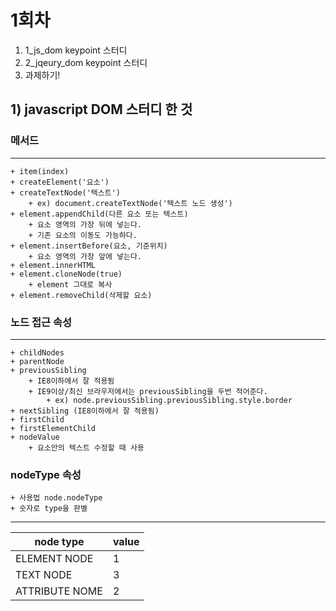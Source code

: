 # 1회차
1. 1_js_dom keypoint 스터디
2. 2_jqeury_dom keypoint 스터디
3. 과제하기!


## 1) javascript DOM 스터디 한 것
### __메서드__
----------
	+ item(index)
	+ createElement('요소')
	+ createTextNode('텍스트')
		+ ex) document.createTextNode('텍스트 노드 생성')
	+ element.appendChild(다른 요소 또는 텍스트)
		+ 요소 영역의 가장 뒤에 넣는다.
		+ 기존 요소의 이동도 가능하다.
	+ element.insertBefore(요소, 기준위치)
		+ 요소 영역의 가장 앞에 넣는다.
	+ element.innerHTML
	+ element.cloneNode(true)
		+ element 그대로 복사
	+ element.removeChild(삭제할 요소)

### __노드 접근 속성__
----------
	+ childNodes
	+ parentNode
	+ previousSibling
		+ IE8이하에서 잘 적용됨
		+ IE9이상/최신 브라우저에서는 previousSibling을 두번 적어준다.
			+ ex) node.previousSibling.previousSibling.style.border
	+ nextSibling (IE8이하에서 잘 적용됨)
	+ firstChild
	+ firstElementChild
	+ nodeValue
		+ 요소안의 텍스트 수정할 때 사용


### __nodeType 속성__
	+ 사용법 node.nodeType
	+ 숫자로 type을 판별
----------
| node type  |  value |
|---|---|
| ELEMENT NODE | 1 |
| TEXT NODE  | 3 |
| ATTRIBUTE NOME  | 2  |